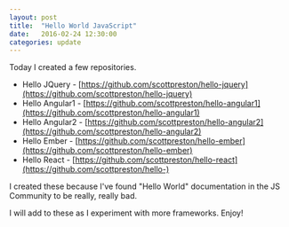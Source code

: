 ```yaml
---
layout: post
title:  "Hello World JavaScript"
date:   2016-02-24 12:30:00
categories: update
---
```

Today I created a few repositories.

* Hello JQuery - [https://github.com/scottpreston/hello-jquery](https://github.com/scottpreston/hello-jquery)
* Hello Angular1 - [https://github.com/scottpreston/hello-angular1](https://github.com/scottpreston/hello-angular1)
* Hello Angular2 - [https://github.com/scottpreston/hello-angular2](https://github.com/scottpreston/hello-angular2)
* Hello Ember - [https://github.com/scottpreston/hello-ember](https://github.com/scottpreston/hello-ember)
* Hello React - [https://github.com/scottpreston/hello-react](https://github.com/scottpreston/hello-)

I created these because I've found "Hello World" documentation in the JS Community to be really, really bad.

I will add to these as I experiment with more frameworks. Enjoy!

[jekyll]:      http://jekyllrb.com
[jekyll-gh]:   https://github.com/jekyll/jekyll
[jekyll-help]: https://github.com/jekyll/jekyll-help
